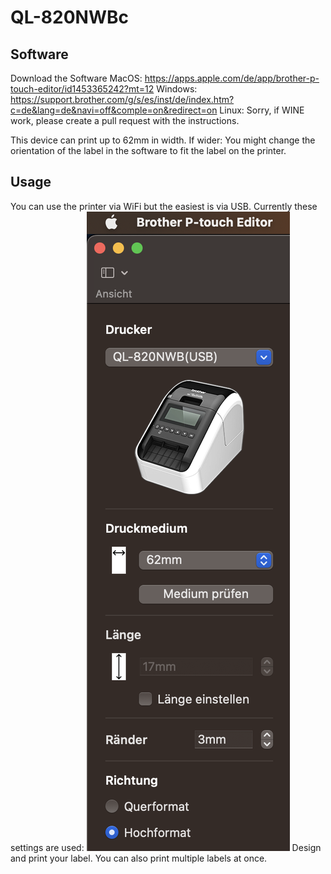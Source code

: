 # QL-820NWBc

## Software
Download the Software
MacOS: https://apps.apple.com/de/app/brother-p-touch-editor/id1453365242?mt=12
Windows: https://support.brother.com/g/s/es/inst/de/index.htm?c=de&lang=de&navi=off&comple=on&redirect=on
Linux: Sorry, if WINE work, please create a pull request with the instructions.

This device can print up to 62mm in width. If wider: You might change the orientation of the label in the software to fit the label on the printer.

## Usage
You can use the printer via WiFi but the easiest is via USB.
Currently these settings are used:
![](../static/label/settings.png)
Design and print your label. You can also print multiple labels at once.
